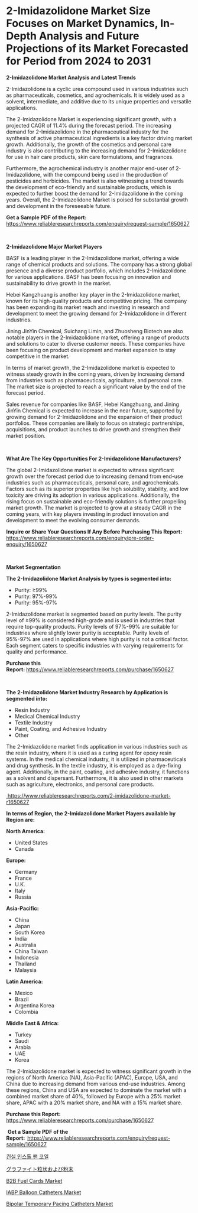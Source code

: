 <p><h1>2-Imidazolidone Market Size Focuses on Market Dynamics, In-Depth Analysis and Future Projections of its Market Forecasted for Period from 2024 to 2031</h1></p><p><strong>2-Imidazolidone Market Analysis and Latest Trends</strong></p>
<p><p>2-Imidazolidone is a cyclic urea compound used in various industries such as pharmaceuticals, cosmetics, and agrochemicals. It is widely used as a solvent, intermediate, and additive due to its unique properties and versatile applications.</p><p>The 2-Imidazolidone Market is experiencing significant growth, with a projected CAGR of 11.4% during the forecast period. The increasing demand for 2-Imidazolidone in the pharmaceutical industry for the synthesis of active pharmaceutical ingredients is a key factor driving market growth. Additionally, the growth of the cosmetics and personal care industry is also contributing to the increasing demand for 2-Imidazolidone for use in hair care products, skin care formulations, and fragrances.</p><p>Furthermore, the agrochemical industry is another major end-user of 2-Imidazolidone, with the compound being used in the production of pesticides and herbicides. The market is also witnessing a trend towards the development of eco-friendly and sustainable products, which is expected to further boost the demand for 2-Imidazolidone in the coming years. Overall, the 2-Imidazolidone Market is poised for substantial growth and development in the foreseeable future.</p></p>
<p><strong>Get a Sample PDF of the Report:&nbsp;</strong> <a href="https://www.reliableresearchreports.com/enquiry/request-sample/1650627">https://www.reliableresearchreports.com/enquiry/request-sample/1650627</a></p>
<p>&nbsp;</p>
<p><strong>2-Imidazolidone Major Market Players</strong></p>
<p><p>BASF is a leading player in the 2-Imidazolidone market, offering a wide range of chemical products and solutions. The company has a strong global presence and a diverse product portfolio, which includes 2-Imidazolidone for various applications. BASF has been focusing on innovation and sustainability to drive growth in the market.</p><p>Hebei Kangzhuang is another key player in the 2-Imidazolidone market, known for its high-quality products and competitive pricing. The company has been expanding its market reach and investing in research and development to meet the growing demand for 2-Imidazolidone in different industries.</p><p>Jining JinYin Chemical, Suichang Limin, and Zhuosheng Biotech are also notable players in the 2-Imidazolidone market, offering a range of products and solutions to cater to diverse customer needs. These companies have been focusing on product development and market expansion to stay competitive in the market.</p><p>In terms of market growth, the 2-Imidazolidone market is expected to witness steady growth in the coming years, driven by increasing demand from industries such as pharmaceuticals, agriculture, and personal care. The market size is projected to reach a significant value by the end of the forecast period.</p><p>Sales revenue for companies like BASF, Hebei Kangzhuang, and Jining JinYin Chemical is expected to increase in the near future, supported by growing demand for 2-Imidazolidone and the expansion of their product portfolios. These companies are likely to focus on strategic partnerships, acquisitions, and product launches to drive growth and strengthen their market position.</p></p>
<p>&nbsp;</p>
<p><strong>What Are The Key Opportunities For 2-Imidazolidone Manufacturers?</strong></p>
<p><p>The global 2-Imidazolidone market is expected to witness significant growth over the forecast period due to increasing demand from end-use industries such as pharmaceuticals, personal care, and agrochemicals. Factors such as its superior properties like high solubility, stability, and low toxicity are driving its adoption in various applications. Additionally, the rising focus on sustainable and eco-friendly solutions is further propelling market growth. The market is projected to grow at a steady CAGR in the coming years, with key players investing in product innovation and development to meet the evolving consumer demands.</p></p>
<p><strong>Inquire or Share Your Questions If Any Before Purchasing This Report:</strong> <a href="https://www.reliableresearchreports.com/enquiry/pre-order-enquiry/1650627">https://www.reliableresearchreports.com/enquiry/pre-order-enquiry/1650627</a></p>
<p>&nbsp;</p>
<p><strong>Market Segmentation</strong></p>
<p><strong>The 2-Imidazolidone Market Analysis by types is segmented into:</strong></p>
<p><ul><li>Purity: ≥99%</li><li>Purity: 97%-99%</li><li>Purity: 95%-97%</li></ul></p>
<p><p>2-Imidazolidone market is segmented based on purity levels. The purity level of ≥99% is considered high-grade and is used in industries that require top-quality products. Purity levels of 97%-99% are suitable for industries where slightly lower purity is acceptable. Purity levels of 95%-97% are used in applications where high purity is not a critical factor. Each segment caters to specific industries with varying requirements for quality and performance.</p></p>
<p><strong>Purchase this Report:&nbsp;</strong><a href="https://www.reliableresearchreports.com/purchase/1650627">https://www.reliableresearchreports.com/purchase/1650627</a></p>
<p>&nbsp;</p>
<p><strong>The 2-Imidazolidone Market Industry Research by Application is segmented into:</strong></p>
<p><ul><li>Resin Industry</li><li>Medical Chemical Industry</li><li>Textile Industry</li><li>Paint, Coating, and Adhesive Industry</li><li>Other</li></ul></p>
<p><p>The 2-Imidazolidone market finds application in various industries such as the resin industry, where it is used as a curing agent for epoxy resin systems. In the medical chemical industry, it is utilized in pharmaceuticals and drug synthesis. In the textile industry, it is employed as a dye-fixing agent. Additionally, in the paint, coating, and adhesive industry, it functions as a solvent and dispersant. Furthermore, it is also used in other markets such as agriculture, electronics, and personal care products.</p></p>
<p><a href="https://www.reliableresearchreports.com/2-imidazolidone-market-r1650627">&nbsp;https://www.reliableresearchreports.com/2-imidazolidone-market-r1650627</a></p>
<p><strong>In terms of Region, the 2-Imidazolidone Market Players available by Region are:</strong></p>
<p>
    <p> <strong> North America: </strong>
        <ul>
            <li>United States</li>
            <li>Canada</li>
        </ul>
        </p> 
    <p> <strong> Europe: </strong>
        <ul>
            <li>Germany</li>
            <li>France</li>
            <li>U.K.</li>
            <li>Italy</li>
            <li>Russia</li>
        </ul>
        </p> 
    <p> <strong> Asia-Pacific: </strong>
        <ul>
            <li>China</li>
            <li>Japan</li>
            <li>South Korea</li>
            <li>India</li>
            <li>Australia</li>
            <li>China Taiwan</li>
            <li>Indonesia</li>
            <li>Thailand</li>
            <li>Malaysia</li>
        </ul>
        </p> 
    <p> <strong> Latin America: </strong>
        <ul>
            <li>Mexico</li>
            <li>Brazil</li>
            <li>Argentina Korea</li>
            <li>Colombia</li>
        </ul>
        </p> 
    <p> <strong> Middle East & Africa: </strong>
        <ul>
            <li>Turkey</li>
            <li>Saudi</li>
            <li>Arabia</li>
            <li>UAE</li>
            <li>Korea</li>
        </ul>
    </p>
    </p>
<p><p>The 2-Imidazolidone market is expected to witness significant growth in the regions of North America (NA), Asia-Pacific (APAC), Europe, USA, and China due to increasing demand from various end-use industries. Among these regions, China and USA are expected to dominate the market with a combined market share of 40%, followed by Europe with a 25% market share, APAC with a 20% market share, and NA with a 15% market share.</p></p>
<p><strong>Purchase this Report: </strong><a href="https://www.reliableresearchreports.com/purchase/1650627">https://www.reliableresearchreports.com/purchase/1650627</a></p>
<p>&nbsp;<strong>Get a Sample PDF of the Report:&nbsp;&nbsp;</strong><a href="https://www.reliableresearchreports.com/enquiry/request-sample/1650627">https://www.reliableresearchreports.com/enquiry/request-sample/1650627</a></p>
<p><strong></strong></p>
<p><p><a href="https://github.com/novabrown3/Market-Research-Report-List-1/blob/main/277210686027.md">컨실 인스톨 팬 코일</a></p><p><a href="https://github.com/vlcostes/Market-Research-Report-List-1/blob/main/861924894374.md">グラファイト粒状および粉末</a></p><p><a href="https://www.linkedin.com/pulse/b2b-fuel-cards-market-furnishes-information-share-trends-growth-rtu6e?trackingId=x2pwl5n22yeqf6HLoNwsUQ%3D%3D">B2B Fuel Cards Market</a></p><p><a href="https://github.com/LaceyZemlak1/Market-Research-Report-List-1/blob/main/iabp-balloon-catheters-market.md">IABP Balloon Catheters Market</a></p><p><a href="https://github.com/castoriffic/Market-Research-Report-List-4/blob/main/bipolar-temporary-pacing-catheters-market.md">Bipolar Temporary Pacing Catheters Market</a></p></p>